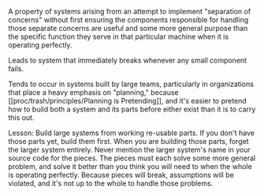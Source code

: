 A property of systems arising from an attempt to implement "separation of concerns" without first ensuring the components responsible for handling those separate concerns are useful and some more general purpose than the specific function they serve in that particular machine when it is operating perfectly.

Leads to system that immediately breaks whenever any small component fails.

Tends to occur in systems built by large teams, particularly in organizations that place a heavy emphasis on "planning," because [[proc/trash/principles/Planning is Pretending]], and it's easier to pretend how to build both a system and its parts before either exist than it is to carry this out.

Lesson: Build large systems from working re-usable parts. If you don't have those parts yet, build them first. When you are building those parts, forget the larger system entirely. Never mention the larger system's name in your source code for the pieces. The pieces must each solve some more general problem, and solve it better than you think you will need to when the whole is operating perfectly. Because pieces will break, assumptions will be violated, and it's not up to the whole to handle those problems.